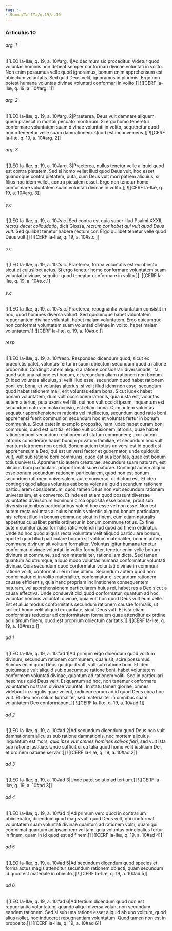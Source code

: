 ```yaml
---
tags : 
- Summa/Ia-IIæ/q.19/a.10
---
```


### Articulus 10

###### arg. 1
![[LEO Ia-IIæ, q. 19, a. 10#arg. 1|Ad decimum sic proceditur. Videtur quod voluntas hominis non debeat semper conformari divinae voluntati in volito. Non enim possumus velle quod ignoramus, bonum enim apprehensum est obiectum voluntatis. Sed quid Deus velit, ignoramus in plurimis. Ergo non potest humana voluntas divinae voluntati conformari in volito.]]
![[CERF Ia-IIæ, q. 19, a. 10#arg. 1]]

###### arg. 2
![[LEO Ia-IIæ, q. 19, a. 10#arg. 2|Praeterea, Deus vult damnare aliquem, quem praescit in mortali peccato moriturum. Si ergo homo teneretur conformare voluntatem suam divinae voluntati in volito, sequeretur quod homo teneretur velle suam damnationem. Quod est inconveniens.]]
![[CERF Ia-IIæ, q. 19, a. 10#arg. 2]]

###### arg. 3
![[LEO Ia-IIæ, q. 19, a. 10#arg. 3|Praeterea, nullus tenetur velle aliquid quod est contra pietatem. Sed si homo vellet illud quod Deus vult, hoc esset quandoque contra pietatem, puta, cum Deus vult mori patrem alicuius, si filius hoc idem vellet, contra pietatem esset. Ergo non tenetur homo conformare voluntatem suam voluntati divinae in volito.]]
![[CERF Ia-IIæ, q. 19, a. 10#arg. 3]]

###### s.c.
![[LEO Ia-IIæ, q. 19, a. 10#s.c.|Sed contra est quia super illud Psalmi XXXII, *rectos decet collaudatio*, dicit Glossa, *rectum cor habet qui vult quod Deus vult*. Sed quilibet tenetur habere rectum cor. Ergo quilibet tenetur velle quod Deus vult.]]
![[CERF Ia-IIæ, q. 19, a. 10#s.c.]]

###### s.c.
![[LEO Ia-IIæ, q. 19, a. 10#s.c.|Praeterea, forma voluntatis est ex obiecto sicut et cuiuslibet actus. Si ergo tenetur homo conformare voluntatem suam voluntati divinae, sequitur quod teneatur conformare in volito.]]
![[CERF Ia-IIæ, q. 19, a. 10#s.c.]]

###### s.c.
![[LEO Ia-IIæ, q. 19, a. 10#s.c.|Praeterea, repugnantia voluntatum consistit in hoc, quod homines diversa volunt. Sed quicumque habet voluntatem repugnantem divinae voluntati, habet malam voluntatem. Ergo quicumque non conformat voluntatem suam voluntati divinae in volito, habet malam voluntatem.]]
![[CERF Ia-IIæ, q. 19, a. 10#s.c.]]

###### resp.
![[LEO Ia-IIæ, q. 19, a. 10#resp.|Respondeo dicendum quod, sicut ex praedictis patet, voluntas fertur in suum obiectum secundum quod a ratione proponitur. Contingit autem aliquid a ratione considerari diversimode, ita quod sub una ratione est bonum, et secundum aliam rationem non bonum. Et ideo voluntas alicuius, si velit illud esse, secundum quod habet rationem boni, est bona, et voluntas alterius, si velit illud idem non esse, secundum quod habet rationem mali, erit voluntas etiam bona. Sicut iudex habet bonam voluntatem, dum vult occisionem latronis, quia iusta est, voluntas autem alterius, puta uxoris vel filii, qui non vult occidi ipsum, inquantum est secundum naturam mala occisio, est etiam bona. Cum autem voluntas sequatur apprehensionem rationis vel intellectus, secundum quod ratio boni apprehensi fuerit communior, secundum hoc et voluntas fertur in bonum communius. Sicut patet in exemplo proposito, nam iudex habet curam boni communis, quod est iustitia, et ideo vult occisionem latronis, quae habet rationem boni secundum relationem ad statum communem; uxor autem latronis considerare habet bonum privatum familiae, et secundum hoc vult maritum latronem non occidi. Bonum autem totius universi est id quod est apprehensum a Deo, qui est universi factor et gubernator, unde quidquid vult, vult sub ratione boni communis, quod est sua bonitas, quae est bonum totius universi. Apprehensio autem creaturae, secundum suam naturam, est alicuius boni particularis proportionati suae naturae. Contingit autem aliquid esse bonum secundum rationem particularem, quod non est bonum secundum rationem universalem, aut e converso, ut dictum est. Et ideo contingit quod aliqua voluntas est bona volens aliquid secundum rationem particularem consideratum, quod tamen Deus non vult secundum rationem universalem, et e converso. Et inde est etiam quod possunt diversae voluntates diversorum hominum circa opposita esse bonae, prout sub diversis rationibus particularibus volunt hoc esse vel non esse. Non est autem recta voluntas alicuius hominis volentis aliquod bonum particulare, nisi referat illud in bonum commune sicut in finem, cum etiam naturalis appetitus cuiuslibet partis ordinetur in bonum commune totius. Ex fine autem sumitur quasi formalis ratio volendi illud quod ad finem ordinatur. Unde ad hoc quod aliquis recta voluntate velit aliquod particulare bonum, oportet quod illud particulare bonum sit volitum materialiter, bonum autem commune divinum sit volitum formaliter. Voluntas igitur humana tenetur conformari divinae voluntati in volito formaliter, tenetur enim velle bonum divinum et commune, sed non materialiter, ratione iam dicta. Sed tamen quantum ad utrumque, aliquo modo voluntas humana conformatur voluntati divinae. Quia secundum quod conformatur voluntati divinae in communi ratione voliti, conformatur ei in fine ultimo. Secundum autem quod non conformatur ei in volito materialiter, conformatur ei secundum rationem causae efficientis, quia hanc propriam inclinationem consequentem naturam, vel apprehensionem particularem huius rei, habet res a Deo sicut a causa effectiva. Unde consuevit dici quod conformatur, quantum ad hoc, voluntas hominis voluntati divinae, quia vult hoc quod Deus vult eum velle. Est et alius modus conformitatis secundum rationem causae formalis, ut scilicet homo velit aliquid ex caritate, sicut Deus vult. Et ista etiam conformitas reducitur ad conformitatem formalem quae attenditur ex ordine ad ultimum finem, quod est proprium obiectum caritatis.]]
![[CERF Ia-IIæ, q. 19, a. 10#resp.]]

###### ad 1
![[LEO Ia-IIæ, q. 19, a. 10#ad 1|Ad primum ergo dicendum quod volitum divinum, secundum rationem communem, quale sit, scire possumus. Scimus enim quod Deus quidquid vult, vult sub ratione boni. Et ideo quicumque vult aliquid sub quacumque ratione boni, habet voluntatem conformem voluntati divinae, quantum ad rationem voliti. Sed in particulari nescimus quid Deus velit. Et quantum ad hoc, non tenemur conformare voluntatem nostram divinae voluntati. In statu tamen gloriae, omnes videbunt in singulis quae volent, ordinem eorum ad id quod Deus circa hoc vult. Et ideo non solum formaliter, sed materialiter in omnibus suam voluntatem Deo conformabunt.]]
![[CERF Ia-IIæ, q. 19, a. 10#ad 1]]

###### ad 2
![[LEO Ia-IIæ, q. 19, a. 10#ad 2|Ad secundum dicendum quod Deus non vult damnationem alicuius sub ratione damnationis, nec mortem alicuius inquantum est mors, *quia ipse vult omnes homines salvos fieri*, sed vult ista sub ratione iustitiae. Unde sufficit circa talia quod homo velit iustitiam Dei, et ordinem naturae servari.]]
![[CERF Ia-IIæ, q. 19, a. 10#ad 2]]

###### ad 3
![[LEO Ia-IIæ, q. 19, a. 10#ad 3|Unde patet solutio ad tertium.]]
![[CERF Ia-IIæ, q. 19, a. 10#ad 3]]

###### ad 4
![[LEO Ia-IIæ, q. 19, a. 10#ad 4|Ad primum vero quod in contrarium obiiciebatur, dicendum quod magis vult quod Deus vult, qui conformat voluntatem suam voluntati divinae quantum ad rationem voliti, quam qui conformat quantum ad ipsam rem volitam, quia voluntas principalius fertur in finem, quam in id quod est ad finem.]]
![[CERF Ia-IIæ, q. 19, a. 10#ad 4]]

###### ad 5
![[LEO Ia-IIæ, q. 19, a. 10#ad 5|Ad secundum dicendum quod species et forma actus magis attenditur secundum rationem obiecti, quam secundum id quod est materiale in obiecto.]]
![[CERF Ia-IIæ, q. 19, a. 10#ad 5]]

###### ad 6
![[LEO Ia-IIæ, q. 19, a. 10#ad 6|Ad tertium dicendum quod non est repugnantia voluntatum, quando aliqui diversa volunt non secundum eandem rationem. Sed si sub una ratione esset aliquid ab uno volitum, quod alius nollet, hoc induceret repugnantiam voluntatum. Quod tamen non est in proposito.]]
![[CERF Ia-IIæ, q. 19, a. 10#ad 6]]

